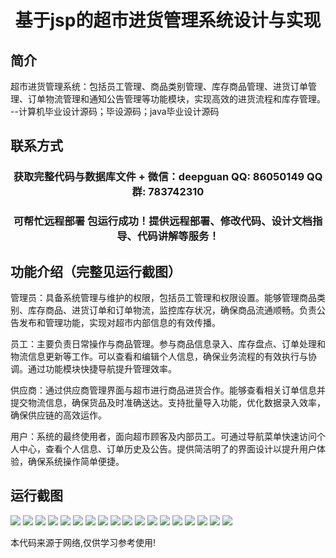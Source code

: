 <p><h1 align="center">基于jsp的超市进货管理系统设计与实现</h1></p>

## 简介
超市进货管理系统：包括员工管理、商品类别管理、库存商品管理、进货订单管理、订单物流管理和通知公告管理等功能模块，实现高效的进货流程和库存管理。    --计算机毕业设计源码；毕设源码；java毕业设计源码


## 联系方式
<p><h3 align="center">获取完整代码与数据库文件 + 微信：deepguan QQ: 86050149 QQ群: 783742310</h3></p>
<p><h3 align="center">可帮忙远程部署 包运行成功！提供远程部署、修改代码、设计文档指导、代码讲解等服务！</h3></p>

## 功能介绍（完整见运行截图）
管理员：具备系统管理与维护的权限，包括员工管理和权限设置。能够管理商品类别、库存商品、进货订单和订单物流，监控库存状况，确保商品流通顺畅。负责公告发布和管理功能，实现对超市内部信息的有效传播。

员工：主要负责日常操作与商品管理。参与商品信息录入、库存盘点、订单处理和物流信息更新等工作。可以查看和编辑个人信息，确保业务流程的有效执行与协调。通过功能模块快捷导航提升管理效率。

供应商：通过供应商管理界面与超市进行商品进货合作。能够查看相关订单信息并提交物流信息，确保货品及时准确送达。支持批量导入功能，优化数据录入效率，确保供应链的高效运作。

用户：系统的最终使用者，面向超市顾客及内部员工。可通过导航菜单快速访问个人中心，查看个人信息、订单历史及公告。提供简洁明了的界面设计以提升用户体验，确保系统操作简单便捷。


## 运行截图
![](img/001.jpg)
![](img/002.jpg)
![](img/003.jpg)
![](img/004.jpg)
![](img/005.jpg)
![](img/006.jpg)
![](img/007.jpg)
![](img/008.jpg)
![](img/009.jpg)
![](img/010.jpg)
![](img/011.jpg)
![](img/012.jpg)
![](img/013.jpg)
![](img/014.jpg)
![](img/015.jpg)
![](img/016.jpg)
![](img/017.jpg)
![](img/018.jpg)

<p>本代码来源于网络,仅供学习参考使用!</p>
